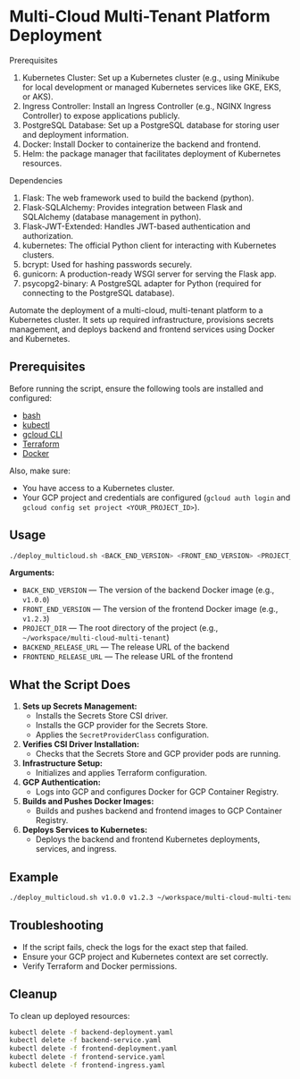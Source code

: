 # Multi-Cloud Multi-Tenant Platform Deployment

Prerequisites
1.	Kubernetes Cluster: Set up a Kubernetes cluster (e.g., using Minikube for local development or managed Kubernetes services like GKE, EKS, or AKS).
2.	Ingress Controller: Install an Ingress Controller (e.g., NGINX Ingress Controller) to expose applications publicly.
3.	PostgreSQL Database: Set up a PostgreSQL database for storing user and deployment information.
4.	Docker: Install Docker to containerize the backend and frontend.
5.	Helm: the package manager that facilitates deployment of Kubernetes resources.
   
Dependencies
1.	Flask: The web framework used to build the backend (python).
2.	Flask-SQLAlchemy: Provides integration between Flask and SQLAlchemy (database management in python).
3.	Flask-JWT-Extended: Handles JWT-based authentication and authorization.
4.	kubernetes: The official Python client for interacting with Kubernetes clusters.
5.	bcrypt: Used for hashing passwords securely.
6.	gunicorn: A production-ready WSGI server for serving the Flask app.
7.	psycopg2-binary: A PostgreSQL adapter for Python (required for connecting to the PostgreSQL database).



Automate the deployment of a multi-cloud, multi-tenant platform to a Kubernetes cluster. It sets up required infrastructure, provisions secrets management, and deploys backend and frontend services using Docker and Kubernetes.

## Prerequisites

Before running the script, ensure the following tools are installed and configured:

- [bash](https://www.gnu.org/software/bash/)
- [kubectl](https://kubernetes.io/docs/tasks/tools/)
- [gcloud CLI](https://cloud.google.com/sdk/docs/install)
- [Terraform](https://www.terraform.io/downloads.html)
- [Docker](https://docs.docker.com/get-docker/)

Also, make sure:

- You have access to a Kubernetes cluster.
- Your GCP project and credentials are configured (`gcloud auth login` and `gcloud config set project <YOUR_PROJECT_ID>`).

## Usage

```bash
./deploy_multicloud.sh <BACK_END_VERSION> <FRONT_END_VERSION> <PROJECT_DIR> <BACKEND_RELEASE_URL> <FRONTEND_RELEASE_URL>
```

**Arguments:**

- `BACK_END_VERSION` — The version of the backend Docker image (e.g., `v1.0.0`)
- `FRONT_END_VERSION` — The version of the frontend Docker image (e.g., `v1.2.3`)
- `PROJECT_DIR` — The root directory of the project (e.g., `~/workspace/multi-cloud-multi-tenant`)
- `BACKEND_RELEASE_URL` — The release URL of the backend 
- `FRONTEND_RELEASE_URL` — The release URL of the frontend

## What the Script Does

1. **Sets up Secrets Management:**
   - Installs the Secrets Store CSI driver.
   - Installs the GCP provider for the Secrets Store.
   - Applies the `SecretProviderClass` configuration.
2. **Verifies CSI Driver Installation:**
   - Checks that the Secrets Store and GCP provider pods are running.
3. **Infrastructure Setup:**
   - Initializes and applies Terraform configuration.
4. **GCP Authentication:**
   - Logs into GCP and configures Docker for GCP Container Registry.
5. **Builds and Pushes Docker Images:**
   - Builds and pushes backend and frontend images to GCP Container Registry.
6. **Deploys Services to Kubernetes:**
   - Deploys the backend and frontend Kubernetes deployments, services, and ingress.

## Example

```bash
./deploy_multicloud.sh v1.0.0 v1.2.3 ~/workspace/multi-cloud-multi-tenant https://github.com/dbd311/backend-multicloud/archive/refs/tags/v1.0.0.zip https://github.com/dbd311/frontend-multicloud/archive/refs/tags/v1.0.0.zip 
```

## Troubleshooting

- If the script fails, check the logs for the exact step that failed.
- Ensure your GCP project and Kubernetes context are set correctly.
- Verify Terraform and Docker permissions.

## Cleanup

To clean up deployed resources:

```bash
kubectl delete -f backend-deployment.yaml
kubectl delete -f backend-service.yaml
kubectl delete -f frontend-deployment.yaml
kubectl delete -f frontend-service.yaml
kubectl delete -f frontend-ingress.yaml
```



